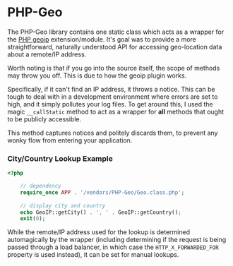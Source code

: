PHP-Geo
===
The PHP-Geo library contains one static class which acts as a wrapper for the
[PHP geoip](http://php.net/manual/en/book.geoip.php) extension/module. It&#039;s
goal was to provide a more straightforward, naturally understood API for
accessing geo-location data about a remote/IP address.

Worth noting is that if you go into the source itself, the scope of methods may
throw you off. This is due to how the geoip plugin works.

Specifically, if it can&#039;t find an IP address, it throws a notice. This can
be tough to deal with in a development environment where errors are set to high,
and it simply pollutes your log files. To get around this, I used the magic
`__callStatic` method to act as a wrapper for **all** methods that ought to be
publicly accessible.

This method captures notices and politely discards them, to prevent any wonky
flow from entering your application.

### City/Country Lookup Example

``` php
<?php

    // dependency
    require_once APP . '/vendors/PHP-Geo/Geo.class.php';
    
    // display city and country
    echo GeoIP::getCity() . ', ' . GeoIP::getCountry();
    exit(0);

```

While the remote/IP address used for the lookup is determined automagically by
the wrapper (including determining if the request is being passed through a load
balancer, in which case the `HTTP_X_FORWARDED_FOR` property is used instead), it
can be set for manual lookups.
